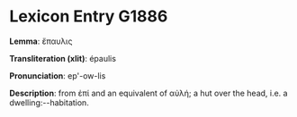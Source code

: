 # Lexicon Entry G1886

**Lemma**: ἔπαυλις

**Transliteration (xlit)**: épaulis

**Pronunciation**: ep'-ow-lis

**Description**:
from ἐπί and an equivalent of αὐλή; a hut over the head, i.e. a dwelling:--habitation.
